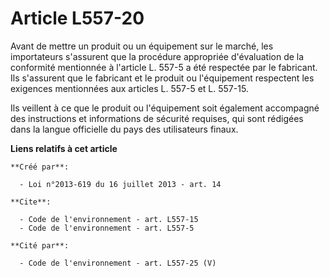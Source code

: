 # Article L557-20

Avant de mettre un produit ou un équipement sur le marché, les importateurs s'assurent que la procédure appropriée
d'évaluation de la conformité mentionnée à l'article L. 557-5 a été respectée par le fabricant. Ils s'assurent que le
fabricant et le produit ou l'équipement respectent les exigences mentionnées aux articles L. 557-5 et L. 557-15.

Ils veillent à ce que le produit ou l'équipement soit également accompagné des instructions et informations de sécurité
requises, qui sont rédigées dans la langue officielle du pays des utilisateurs finaux.

**Liens relatifs à cet article**

	**Créé par**:

	  - Loi n°2013-619 du 16 juillet 2013 - art. 14

	**Cite**:

	  - Code de l'environnement - art. L557-15
	  - Code de l'environnement - art. L557-5

	**Cité par**:

	  - Code de l'environnement - art. L557-25 (V)
